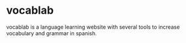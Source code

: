 # vocablab
vocablab is a language learning website with several tools to increase vocabulary and grammar in spanish.
